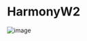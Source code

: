 # HarmonyW2

![image](https://github.com/mihirp161/HarmonyW2/assets/47681434/1e716901-d368-4748-aec9-95daaff35b93)
